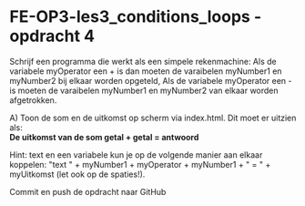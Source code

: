 ﻿# FE-OP3-les3_conditions_loops - opdracht 4

Schrijf een programma die werkt als een simpele rekenmachine: Als de variabele myOperator een + is dan moeten de varaibelen myNumber1 en myNumber2 bij elkaar worden opgeteld, Als de variabele myOperator een - is moeten de varaibelen myNumber1 en myNumber2 van elkaar worden afgetrokken.

A)	Toon de som en de uitkomst op scherm via index.html. Dit moet er uitzien als: <br>
<b>De uitkomst van de som getal + getal = antwoord </b><br>

Hint: text en een variabele kun je op de volgende manier aan elkaar koppelen: "text " + myNumber1 + myOperator + myNumber1 + " = " + myUitkomst (let ook op de spaties!).

Commit en push de opdracht naar GitHub

